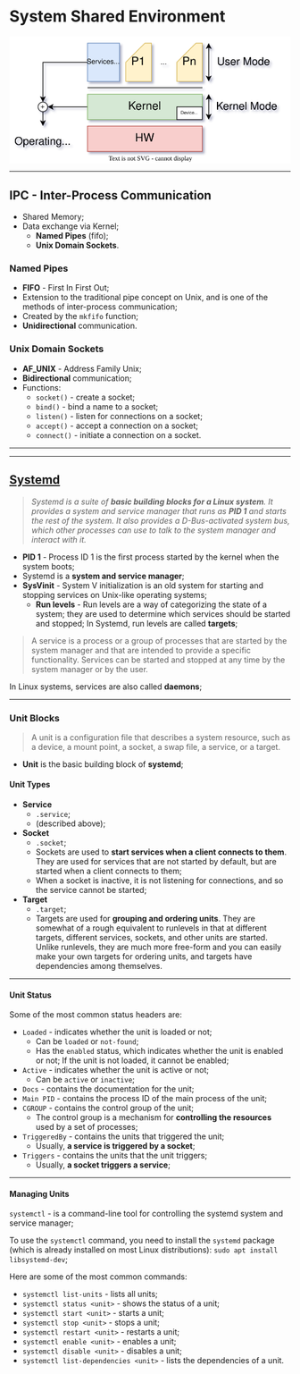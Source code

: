 # System Shared Environment

<p align="center">
    <img src="./docs/tvs-diagrams-OS.svg" alt="OS" align="center"/>
</p>

---

## IPC - Inter-Process Communication

* Shared Memory;
* Data exchange via Kernel;
  * **Named Pipes** (fifo);
  * **Unix Domain Sockets**.

### Named Pipes

* **FIFO** - First In First Out;
* Extension to the traditional pipe concept on Unix, and is one of the methods of inter-process communication;
* Created by the `mkfifo` function;
* **Unidirectional** communication.

### Unix Domain Sockets

* **AF_UNIX** - Address Family Unix;
* **Bidirectional** communication;
* Functions:
  * `socket()` - create a socket;
  * `bind()` - bind a name to a socket;
  * `listen()` - listen for connections on a socket;
  * `accept()` - accept a connection on a socket;
  * `connect()` - initiate a connection on a socket.

---
---

## [Systemd](https://systemd.io/)

> _Systemd is a suite of **basic building blocks for a Linux system**. It provides a system and service manager that runs as **PID 1** and starts the rest of the system. It also provides a D-Bus-activated system bus, which other processes can use to talk to the system manager and interact with it._

* **PID 1** - Process ID 1 is the first process started by the kernel when the system boots;
* Systemd is a **system and service manager**;
* **SysVinit** - System V initialization is an old system for starting and stopping services on Unix-like operating systems;
  * **Run levels** - Run levels are a way of categorizing the state of a system; they are used to determine which services should be started and stopped; In Systemd, run levels are called **targets**;

> A service is a process or a group of processes that are started by the system manager and that are intended to provide a specific functionality. Services can be started and stopped at any time by the system manager or by the user.

In Linux systems, services are also called **daemons**;

---

### Unit Blocks

> A unit is a configuration file that describes a system resource, such as a device, a mount point, a socket, a swap file, a service, or a target.

* **Unit** is the basic building block of **systemd**;

#### Unit Types

* **Service**
  * `.service`;
  * (described above);
* **Socket**
  * `.socket`;
  * Sockets are used to **start services when a client connects to them**. They are used for services that are not started by default, but are started when a client connects to them;
  * When a socket is inactive, it is not listening for connections, and so the service cannot be started;
* **Target**
  * `.target`;
  * Targets are used for **grouping and ordering units**. They are somewhat of a rough equivalent to runlevels in that at different targets, different services, sockets, and other units are started. Unlike runlevels, they are much more free-form and you can easily make your own targets for ordering units, and targets have dependencies among themselves.

---

#### Unit Status

Some of the most common status headers are:

* `Loaded` - indicates whether the unit is loaded or not;
  * Can be `loaded` or `not-found`;
  * Has the `enabled` status, which indicates whether the unit is enabled or not; If the unit is not loaded, it cannot be enabled;
* `Active` - indicates whether the unit is active or not;
  * Can be `active` or `inactive`;
* `Docs` - contains the documentation for the unit;
* `Main PID` - contains the process ID of the main process of the unit;
* `CGROUP` - contains the control group of the unit;
  * The control group is a mechanism for **controlling the resources** used by a set of processes;
* `TriggeredBy` - contains the units that triggered the unit;
  * Usually, **a service is triggered by a socket**;
* `Triggers` - contains the units that the unit triggers;
  * Usually, **a socket triggers a service**;

---

#### Managing Units

`systemctl` - is a command-line tool for controlling the systemd system and service manager;

To use the `systemctl` command, you need to install the `systemd` package (which is already installed on most Linux distributions): `sudo apt install libsystemd-dev`;

Here are some of the most common commands:

* `systemctl list-units` - lists all units;
* `systemctl status <unit>` - shows the status of a unit;
* `systemctl start <unit>` - starts a unit;
* `systemctl stop <unit>` - stops a unit;
* `systemctl restart <unit>` - restarts a unit;
* `systemctl enable <unit>` - enables a unit;
* `systemctl disable <unit>` - disables a unit;
* `systemctl list-dependencies <unit>` - lists the dependencies of a unit.